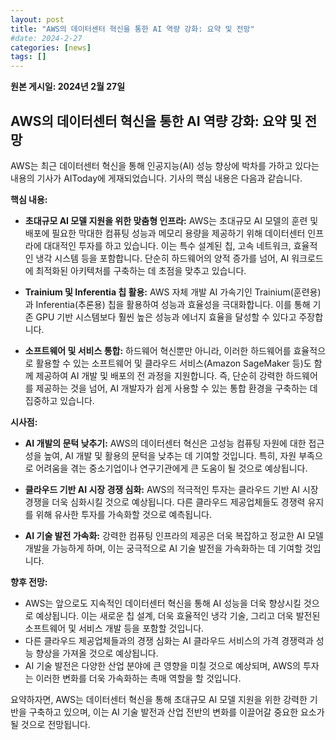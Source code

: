 ```yaml
---
layout: post
title: "AWS의 데이터센터 혁신을 통한 AI 역량 강화: 요약 및 전망"
#date: 2024-2-27
categories: [news]
tags: []
---
```


**원본 게시일: 2024년 2월 27일**

## AWS의 데이터센터 혁신을 통한 AI 역량 강화: 요약 및 전망

AWS는 최근 데이터센터 혁신을 통해 인공지능(AI) 성능 향상에 박차를 가하고 있다는 내용의 기사가 AIToday에 게재되었습니다.  기사의 핵심 내용은 다음과 같습니다.

**핵심 내용:**

* **초대규모 AI 모델 지원을 위한 맞춤형 인프라:** AWS는 초대규모 AI 모델의 훈련 및 배포에 필요한 막대한 컴퓨팅 성능과 메모리 용량을 제공하기 위해 데이터센터 인프라에 대대적인 투자를 하고 있습니다.  이는 특수 설계된 칩, 고속 네트워크, 효율적인 냉각 시스템 등을 포함합니다.  단순히 하드웨어의 양적 증가를 넘어, AI 워크로드에 최적화된 아키텍처를 구축하는 데 초점을 맞추고 있습니다.

* **Trainium 및 Inferentia 칩 활용:**  AWS 자체 개발 AI 가속기인 Trainium(훈련용)과 Inferentia(추론용) 칩을 활용하여 성능과 효율성을 극대화합니다. 이를 통해 기존 GPU 기반 시스템보다 훨씬 높은 성능과 에너지 효율을 달성할 수 있다고 주장합니다.

* **소프트웨어 및 서비스 통합:** 하드웨어 혁신뿐만 아니라, 이러한 하드웨어를 효율적으로 활용할 수 있는 소프트웨어 및 클라우드 서비스(Amazon SageMaker 등)도 함께 제공하여 AI 개발 및 배포의 전 과정을 지원합니다.  즉, 단순히 강력한 하드웨어를 제공하는 것을 넘어, AI 개발자가 쉽게 사용할 수 있는 통합 환경을 구축하는 데 집중하고 있습니다.


**시사점:**

* **AI 개발의 문턱 낮추기:** AWS의 데이터센터 혁신은 고성능 컴퓨팅 자원에 대한 접근성을 높여, AI 개발 및 활용의 문턱을 낮추는 데 기여할 것입니다.  특히, 자원 부족으로 어려움을 겪는 중소기업이나 연구기관에게 큰 도움이 될 것으로 예상됩니다.

* **클라우드 기반 AI 시장 경쟁 심화:**  AWS의 적극적인 투자는 클라우드 기반 AI 시장 경쟁을 더욱 심화시킬 것으로 예상됩니다.  다른 클라우드 제공업체들도 경쟁력 유지를 위해 유사한 투자를 가속화할 것으로 예측됩니다.

* **AI 기술 발전 가속화:**  강력한 컴퓨팅 인프라의 제공은 더욱 복잡하고 정교한 AI 모델 개발을 가능하게 하며, 이는 궁극적으로 AI 기술 발전을 가속화하는 데 기여할 것입니다.


**향후 전망:**

*  AWS는 앞으로도 지속적인 데이터센터 혁신을 통해 AI 성능을 더욱 향상시킬 것으로 예상됩니다.  이는 새로운 칩 설계, 더욱 효율적인 냉각 기술, 그리고 더욱 발전된 소프트웨어 및 서비스 개발 등을 포함할 것입니다.
*  다른 클라우드 제공업체들과의 경쟁 심화는 AI 클라우드 서비스의 가격 경쟁력과 성능 향상을 가져올 것으로 예상됩니다.
*  AI 기술 발전은 다양한 산업 분야에 큰 영향을 미칠 것으로 예상되며, AWS의 투자는 이러한 변화를 더욱 가속화하는 촉매 역할을 할 것입니다.


요약하자면, AWS는 데이터센터 혁신을 통해 초대규모 AI 모델 지원을 위한 강력한 기반을 구축하고 있으며, 이는 AI 기술 발전과 산업 전반의 변화를 이끌어갈 중요한 요소가 될 것으로 전망됩니다.